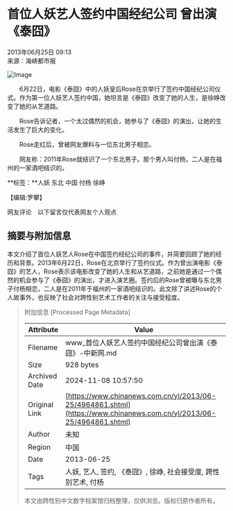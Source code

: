 # 首位人妖艺人签约中国经纪公司 曾出演《泰囧》

2013年06月25日 09:13  
来源：海峡都市报  

![Image](http://www.chinanews.com/fileftp/2020/03/2020-03-11/U194P4T47D46410F978DT20200311093349.jpg)

　　6月22日，电影《泰囧》中的人妖皇后Rose在京举行了签约中国经纪公司仪式。作为第一位人妖艺人签约中国，她坦言是《泰囧》改变了她的人生，是徐峥改变了她的从艺道路。

　　Rose告诉记者，一个太过偶然的机会，她参与了《泰囧》的演出，让她的生活发生了巨大的变化。

　　Rose走红后，曾被网友爆料与一位东北男子相恋。

　　网友称：2011年Rose就结识了一个东北男子。那个男人叫付杨，二人是在福州的一家酒吧结识的。

**标签：**人妖 东北 中国 付杨 徐峥  

【编辑:罗攀】

网友评论　以下留言仅代表网友个人观点

## 摘要与附加信息

<!-- tcd_abstract -->
本文介绍了首位人妖艺人Rose在中国签约经纪公司的事件，并简要回顾了她的经历和背景。2013年6月22日，Rose在北京举行了签约仪式。作为曾出演电影《泰囧》的艺人，Rose表示该电影改变了她的人生和从艺道路，之前她是通过一个偶然的机会参与了《泰囧》的演出，才进入演艺圈。签约后的Rose曾被曝与东北男子付杨相恋，二人是在2011年于福州的一家酒吧结识的。此文除了讲述Rose的个人故事外，也反映了社会对跨性别艺术工作者的关注与接受程度。
<!-- tcd_abstract_end -->

> 附加信息 [Processed Page Metadata]
>
> | Attribute       | Value                                  |
> |-----------------|----------------------------------------|
> | Filename        | www_首位人妖艺人签约中国经纪公司曾出演《泰囧》-中新网.md                             |
> | Size            | 928 bytes                           |
> | Archived Date   | 2024-11-08 10:57:50                             |
> | Original Link   | [https://www.chinanews.com.cn/yl/2013/06-25/4964861.shtml](https://www.chinanews.com.cn/yl/2013/06-25/4964861.shtml)                       |
> | Author          | 未知                               |
> | Region          | 中国                               |
> | Date            | 2013-06-25                                 |
> | Tags            | 人妖, 艺人, 签约, 《泰囧》, 徐峥, 社会接受度, 跨性别艺术, 付杨                                 |
>
> 本文由跨性别中文数字档案馆归档整理，仅供浏览。版权归原作者所有。
>